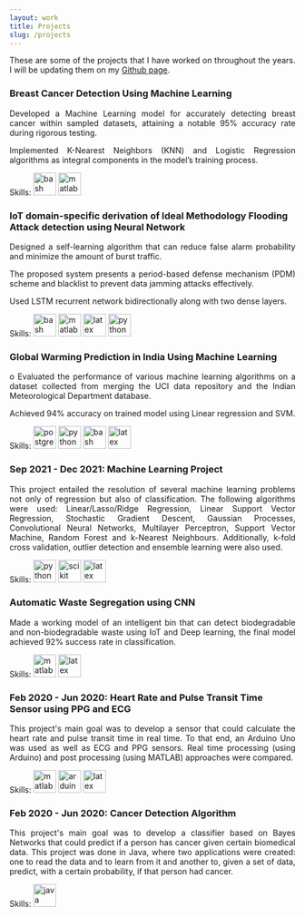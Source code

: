 ```yaml
---
layout: work
title: Projects
slug: /projects
---
```


<p align="justify">These are some of the projects that I have worked on throughout the years. I will be updating them on my <a href="https://github.com/Vineet-Loyer" target="_blank" rel="noopener noreferrer">Github page</a>.</p>

<div class="timeline">
  <div class="outer">
    <div class="card">
      <div class="info">
        <h3 class="title">Breast Cancer Detection Using Machine Learning</h3>
        <p align="justify">Developed a Machine Learning model for accurately detecting breast cancer within sampled datasets, attaining a notable 95% accuracy rate during rigorous testing.</p>
        <p align="justify">Implemented K-Nearest Neighbors (KNN) and Logistic Regression algorithms as integral components in the model’s training process.</p>
        <p>Skills: <img alt="bash icon" width="40" src="https://cdn.jsdelivr.net/gh/devicons/devicon/icons/bash/bash-original.svg" /> <img alt="matlab icon" width="40" src="https://cdn.jsdelivr.net/gh/devicons/devicon/icons/matlab/matlab-original.svg" /> </p>
      </div>
    </div>
    <div class="card">
      <div class="info">
        <h3 class="title">IoT domain-specific derivation of Ideal Methodology Flooding Attack detection using Neural Network</h3>
        <p align="justify">Designed a self-learning algorithm that can reduce false alarm probability and minimize the amount of burst traffic.</p>
        <p align="justify">The proposed system presents a period-based defense mechanism (PDM) scheme and blacklist to prevent data jamming attacks effectively.</p>
        <p align="justify">Used LSTM recurrent network bidirectionally along with two dense layers.</p>
        <p>Skills: <img alt="bash icon" width="40" src="https://cdn.jsdelivr.net/gh/devicons/devicon/icons/bash/bash-original.svg" /> <img alt="matlab icon" width="40" src="https://cdn.jsdelivr.net/gh/devicons/devicon/icons/matlab/matlab-original.svg" /> <img alt="latex icon" width="40" src="https://cdn.jsdelivr.net/gh/devicons/devicon/icons/latex/latex-original.svg" /> <img alt="python icon" width="40" src="https://cdn.jsdelivr.net/gh/devicons/devicon/icons/python/python-original-wordmark.svg" /> </p>
      </div>
    </div>
    <div class="card">
      <div class="info">
        <h3 class="title">Global Warming Prediction in India Using Machine Learning</h3>
        <p align="justify">o	Evaluated the performance of various machine learning algorithms on a dataset collected from merging the UCI data repository and the Indian Meteorological Department database.</p>
        <p align="justify">Achieved 94% accuracy on trained model using Linear regression and SVM.</p>
        <p>Skills: <img alt="postgres sql icon" width="40" src="https://cdn.jsdelivr.net/gh/devicons/devicon/icons/postgresql/postgresql-original-wordmark.svg" /> <img alt="python icon" width="40" src="https://cdn.jsdelivr.net/gh/devicons/devicon/icons/python/python-original-wordmark.svg" /> <img alt="bash icon" width="40" src="https://cdn.jsdelivr.net/gh/devicons/devicon/icons/bash/bash-original.svg" /> <img alt="latex icon" width="40" src="https://cdn.jsdelivr.net/gh/devicons/devicon/icons/latex/latex-original.svg" /> </p>
      </div>
    </div>
    <div class="card">
      <div class="info">
        <h3 class="title">Sep 2021 - Dec 2021: Machine Learning Project</h3>
        <p align="justify">This project entailed the resolution of several machine learning problems not only of regression but also of classification. The following algorithms were used: Linear/Lasso/Ridge Regression, Linear Support Vector Regression, Stochastic Gradient Descent, Gaussian Processes, Convolutional Neural Networks, Multilayer Perceptron, Support Vector Machine, Random Forest and k-Nearest Neighbours. Additionally, k-fold cross validation, outlier detection and ensemble learning were also used. </p>
        <p>Skills: <img alt="python icon" width="40" src="https://cdn.jsdelivr.net/gh/devicons/devicon/icons/python/python-original-wordmark.svg" /> <img alt="scikit icon" width="40" src="/assets/img/icons/scikit.png" /> <img alt="latex icon" width="40" src="https://cdn.jsdelivr.net/gh/devicons/devicon/icons/latex/latex-original.svg" /> </p>
      </div>
    </div>
    <div class="card">
      <div class="info">
        <h3 class="title">Automatic Waste Segregation using CNN</h3>
        <p align="justify">Made a working model of an intelligent bin that can detect biodegradable and non-biodegradable waste using IoT and Deep learning, the final model achieved 92% success rate in classification. 
        <p>Skills: <img alt="matlab icon" width="40" src="https://cdn.jsdelivr.net/gh/devicons/devicon/icons/matlab/matlab-original.svg" /> <img alt="latex icon" width="40" src="https://cdn.jsdelivr.net/gh/devicons/devicon/icons/latex/latex-original.svg" /> </p>
      </div>
    </div>
    <div class="card">
      <div class="info">
        <h3 class="title">Feb 2020 - Jun 2020: Heart Rate and Pulse Transit Time Sensor using PPG and ECG</h3>
        <p align="justify">This project's main goal was to develop a sensor that could calculate the heart rate and pulse transit time in real time. To that end, an Arduino Uno was used as well as ECG and PPG sensors. Real time processing (using Arduino) and post processing (using MATLAB) approaches were compared.</p>
        <p>Skills: <img alt="matlab icon" width="40" src="https://cdn.jsdelivr.net/gh/devicons/devicon/icons/matlab/matlab-original.svg" /> <img alt="arduino icon" width="40" src="https://cdn.jsdelivr.net/gh/devicons/devicon/icons/arduino/arduino-original-wordmark.svg" /> <img alt="latex icon" width="40" src="https://cdn.jsdelivr.net/gh/devicons/devicon/icons/latex/latex-original.svg" /> </p>
      </div>
    </div>
    <div class="card">
      <div class="info">
        <h3 class="title">Feb 2020 - Jun 2020: Cancer Detection Algorithm</h3>
        <p align="justify">This project's main goal was to develop a classifier based on Bayes Networks that could predict if a person has cancer given certain biomedical data. This project was done in Java, where two applications were created: one to read the data and to learn from it and another to, given a set of data, predict, with a certain probability, if that person had cancer.</p>
        <p>Skills: <img alt="java icon" width="40" src="https://cdn.jsdelivr.net/gh/devicons/devicon/icons/java/java-original-wordmark.svg" /> </p>
      </div>
    </div>
  </div>
</div>